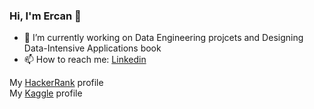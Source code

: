 ### Hi, I'm Ercan 👋


- 🔭 I’m currently working on Data Engineering projcets and Designing Data-Intensive Applications book
- 📫 How to reach me: [Linkedin](https://www.linkedin.com/in/ercan-eser-9b6327187/)

My [HackerRank](https://www.hackerrank.com/ercan_eser_deu) profile <br>
My [Kaggle](https://www.kaggle.com/ercaneser) profile
